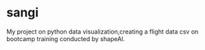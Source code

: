 # sangi
My project on python data visualization,creating a flight data csv on bootcamp training conducted by shapeAI.
